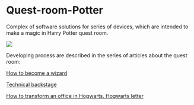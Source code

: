# Quest-room-Potter

Complex of software solutions for series of devices, which are intended to make a magic in Harry Potter quest room.

![](https://hsto.org/r/w1560/webt/k8/bp/8b/k8bp8bh0prn1ilz04-iactnrtjq.jpeg)

Developing process are described in the series of articles about the quest room:

[How to become a wizard](https://habr.com/ru/post/410585)

[Technical backstage](https://habr.com/ru/post/411059)

[How to transform an office in Hogwarts. Hogwarts letter](https://habr.com/ru/post/412621)




